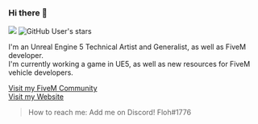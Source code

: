 ### Hi there 👋
![](https://komarev.com/ghpvc/?username=flohhhhh)
<img alt="GitHub User's stars" src="https://img.shields.io/github/stars/Flohhhhh?label=Stars%20Received">

I'm an Unreal Engine 5 Technical Artist and Generalist, as well as FiveM developer.<br>
I'm currently working a game in UE5, as well as new resources for FiveM vehicle developers.

[Visit my FiveM Community](https://discord.gg/dawnstar-fivem)<br>
[Visit my Website](https://dwnstr.com)

> How to reach me: Add me on Discord! Floh#1776
